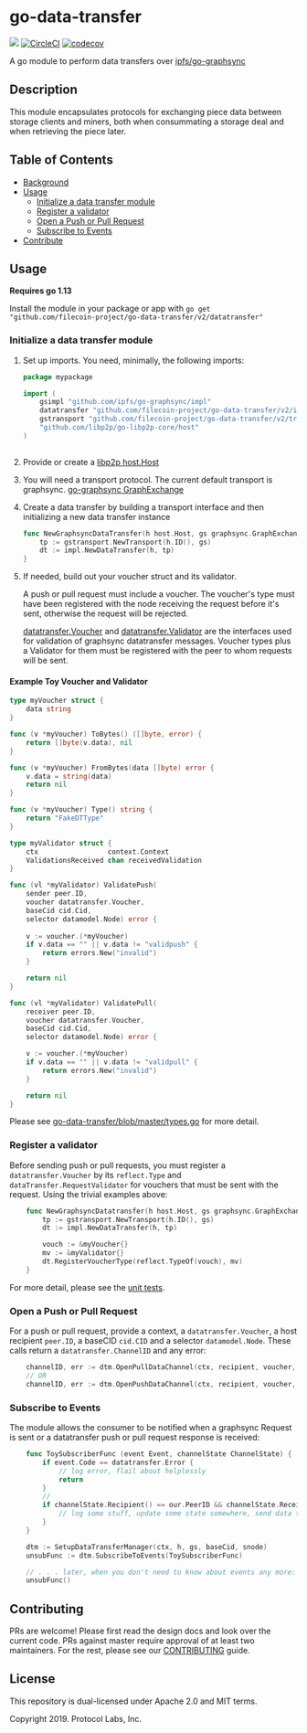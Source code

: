 # go-data-transfer
[![](https://img.shields.io/badge/made%20by-Protocol%20Labs-blue.svg?style=flat-square)](http://ipn.io)
[![CircleCI](https://circleci.com/gh/filecoin-project/go-data-transfer.svg?style=svg)](https://circleci.com/gh/filecoin-project/go-data-transfer)
[![codecov](https://codecov.io/gh/filecoin-project/go-data-transfer/branch/master/graph/badge.svg)](https://codecov.io/gh/filecoin-project/go-data-transfer)

A go module to perform data transfers over [ipfs/go-graphsync](https://github.com/ipfs/go-graphsync)

## Description
This module encapsulates protocols for exchanging piece data between storage clients and miners, both when consummating a storage deal and when retrieving the piece later. 

## Table of Contents
* [Background](https://github.com/filecoin-project/go-data-transfer/tree/master#background)
* [Usage](https://github.com/filecoin-project/go-data-transfer/tree/master#usage)
    * [Initialize a data transfer module](https://github.com/filecoin-project/go-data-transfer/tree/master#initialize-a-data-transfer-module)
    * [Register a validator](https://github.com/filecoin-project/go-data-transfer/tree/master#register-a-validator)
    * [Open a Push or Pull Request](https://github.com/filecoin-project/go-data-transfer/tree/master#open-a-push-or-pull-request)
    * [Subscribe to Events](https://github.com/filecoin-project/go-data-transfer/tree/master#subscribe-to-events)
* [Contribute](https://github.com/filecoin-project/go-data-transfer/tree/master#contribute)

## Usage

**Requires go 1.13**

Install the module in your package or app with `go get "github.com/filecoin-project/go-data-transfer/v2/datatransfer"`


### Initialize a data transfer module
1. Set up imports. You need, minimally, the following imports:
    ```go
    package mypackage

    import (
        gsimpl "github.com/ipfs/go-graphsync/impl"
        datatransfer "github.com/filecoin-project/go-data-transfer/v2/impl"
        gstransport "github.com/filecoin-project/go-data-transfer/v2/transport/graphsync"
        "github.com/libp2p/go-libp2p-core/host"
    )
            
    ```
1. Provide or create a [libp2p host.Host](https://github.com/libp2p/go-libp2p-examples/tree/master/libp2p-host)
1. You will need a transport protocol. The current default transport is graphsync. [go-graphsync GraphExchange](https://github.com/ipfs/go-graphsync#initializing-a-graphsync-exchange)
1. Create a data transfer by building a transport interface and then initializing a new data transfer instance
    ```go
    func NewGraphsyncDataTransfer(h host.Host, gs graphsync.GraphExchange) {
        tp := gstransport.NewTransport(h.ID(), gs)
        dt := impl.NewDataTransfer(h, tp)
    }
    ```

1. If needed, build out your voucher struct and its validator. 
    
    A push or pull request must include a voucher. The voucher's type must have been registered with 
    the node receiving the request before it's sent, otherwise the request will be rejected.  

    [datatransfer.Voucher](https://github.com/filecoin-project/go-data-transfer/blob/21dd66ba370176224114b13030ee68cb785fadb2/datatransfer/types.go#L17)
    and [datatransfer.Validator](https://github.com/filecoin-project/go-data-transfer/blob/21dd66ba370176224114b13030ee68cb785fadb2/datatransfer/types.go#L153)
    are the interfaces used for validation of graphsync datatransfer messages.  Voucher types plus a Validator for them must be registered
    with the peer to whom requests will be sent.  

#### Example Toy Voucher and Validator
```go
type myVoucher struct {
	data string
}

func (v *myVoucher) ToBytes() ([]byte, error) {
	return []byte(v.data), nil
}

func (v *myVoucher) FromBytes(data []byte) error {
	v.data = string(data)
	return nil
}

func (v *myVoucher) Type() string {
	return "FakeDTType"
}

type myValidator struct {
	ctx                 context.Context
	ValidationsReceived chan receivedValidation
}

func (vl *myValidator) ValidatePush(
	sender peer.ID,
	voucher datatransfer.Voucher,
	baseCid cid.Cid,
	selector datamodel.Node) error {
    
    v := voucher.(*myVoucher)
    if v.data == "" || v.data != "validpush" {
        return errors.New("invalid")
    }   

	return nil
}

func (vl *myValidator) ValidatePull(
	receiver peer.ID,
	voucher datatransfer.Voucher,
	baseCid cid.Cid,
	selector datamodel.Node) error {

    v := voucher.(*myVoucher)
    if v.data == "" || v.data != "validpull" {
        return errors.New("invalid")
    }   

	return nil
}

```


Please see 
[go-data-transfer/blob/master/types.go](https://github.com/filecoin-project/go-data-transfer/blob/master/types.go) 
for more detail.


### Register a validator
Before sending push or pull requests, you must register a `datatransfer.Voucher` 
by its `reflect.Type` and `dataTransfer.RequestValidator` for vouchers that
must be sent with the request.  Using the trivial examples above:
```go
    func NewGraphsyncDatatransfer(h host.Host, gs graphsync.GraphExchange) {
        tp := gstransport.NewTransport(h.ID(), gs)
        dt := impl.NewDataTransfer(h, tp)

        vouch := &myVoucher{}
        mv := &myValidator{} 
        dt.RegisterVoucherType(reflect.TypeOf(vouch), mv)
    }
```
    
For more detail, please see the [unit tests](https://github.com/filecoin-project/go-data-transfer/blob/master/impl/impl_test.go).

### Open a Push or Pull Request
For a push or pull request, provide a context, a `datatransfer.Voucher`, a host recipient `peer.ID`, a baseCID `cid.CID` and a selector `datamodel.Node`.  These
calls return a `datatransfer.ChannelID` and any error:
```go
    channelID, err := dtm.OpenPullDataChannel(ctx, recipient, voucher, baseCid, selector)
    // OR
    channelID, err := dtm.OpenPushDataChannel(ctx, recipient, voucher, baseCid, selector)

```

### Subscribe to Events

The module allows the consumer to be notified when a graphsync Request is sent or a datatransfer push or pull request response is received:

```go
    func ToySubscriberFunc (event Event, channelState ChannelState) {
        if event.Code == datatransfer.Error {
            // log error, flail about helplessly
            return
        }
        // 
        if channelState.Recipient() == our.PeerID && channelState.Received() > 0 {
            // log some stuff, update some state somewhere, send data to a channel, etc.
        }
    }

    dtm := SetupDataTransferManager(ctx, h, gs, baseCid, snode)
    unsubFunc := dtm.SubscribeToEvents(ToySubscriberFunc)

    // . . . later, when you don't need to know about events any more:
    unsubFunc()
```

## Contributing
PRs are welcome!  Please first read the design docs and look over the current code.  PRs against 
master require approval of at least two maintainers.  For the rest, please see our 
[CONTRIBUTING](https://github.com/filecoin-project/go-data-transfer/CONTRIBUTING.md) guide.

## License
This repository is dual-licensed under Apache 2.0 and MIT terms.

Copyright 2019. Protocol Labs, Inc.
